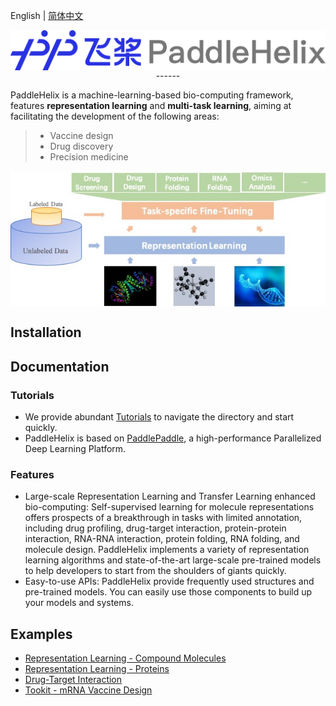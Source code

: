 English | [简体中文](README_ch.md)

<p align="center">
<img src="./docs/img/paddlehelix_logo.png" align="middle"
</p>
------

PaddleHelix is a machine-learning-based bio-computing framework, features **representation learning** and **multi-task learning**, aiming at facilitating the development of the following areas:
> * Vaccine design
> * Drug discovery
> * Precision medicine

<p align="left">
<img src="./docs/img/paddlehelix_features.jpg" align="middle"
</p>

## Installation

## Documentation
### Tutorials
* We provide abundant [Tutorials](./docs/tutorials) to navigate the directory and start quickly.
* PaddleHelix is based on [PaddlePaddle](https://github.com/paddlepaddle/paddle), a high-performance Parallelized Deep Learning Platform.

### Features
* Large-scale Representation Learning and Transfer Learning enhanced bio-computing: Self-supervised learning for molecule representations offers prospects of a breakthrough in tasks with limited annotation, including drug profiling, drug-target interaction, protein-protein interaction, RNA-RNA interaction, protein folding, RNA folding, and molecule design. PaddleHelix implements a variety of representation learning algorithms and state-of-the-art large-scale pre-trained models to help developers to start from the shoulders of giants quickly.
* Easy-to-use APIs: PaddleHelix provide frequently used structures and pre-trained models. You can easily use those components to build up your models and systems.

## Examples
* [Representation Learning - Compound Molecules](./apps/)
* [Representation Learning - Proteins](./apps/)
* [Drug-Target Interaction](./apps)
* [Tookit - mRNA Vaccine Design](./apps)
